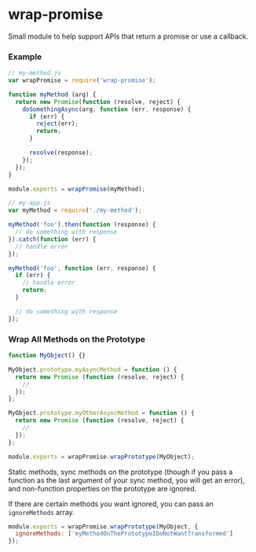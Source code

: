# wrap-promise

Small module to help support APIs that return a promise or use a callback.

### Example

```js
// my-method.js
var wrapPromise = require('wrap-promise');

function myMethod (arg) {
  return new Promise(function (resolve, reject) {
    doSomethingAsync(arg, function (err, response) {
      if (err) {
        reject(err);
        return;
      }

      resolve(response);
    });
  });
}

module.exports = wrapPromise(myMethod);

// my-app.js
var myMethod = require('./my-method');

myMethod('foo').then(function (response) {
  // do something with response
}).catch(function (err) {
  // handle error
});

myMethod('foo', function (err, response) {
  if (err) {
    // handle error
    return;
  }

  // do something with response
});
```

### Wrap All Methods on the Prototype

```js
function MyObject() {}

MyObject.prototype.myAsyncMethod = function () {
  return new Promise (function (resolve, reject) {
    //
  });
};

MyObject.prototype.myOtherAsyncMethod = function () {
  return new Promise (function (resolve, reject) {
    //
  });
};

module.exports = wrapPromise.wrapPrototype(MyObject);
```

Static methods, sync methods on the prototype (though if you pass a function as the last argument of your sync method, you will get an error), and non-function properties on the prototype are ignored.

If there are certain methods you want ignored, you can pass an `ignoreMethods` array.

```js
module.exports = wrapPromise.wrapPrototype(MyObject, {
  ignoreMethods: ['myMethodOnThePrototypeIDoNotWantTransformed']
});
```
